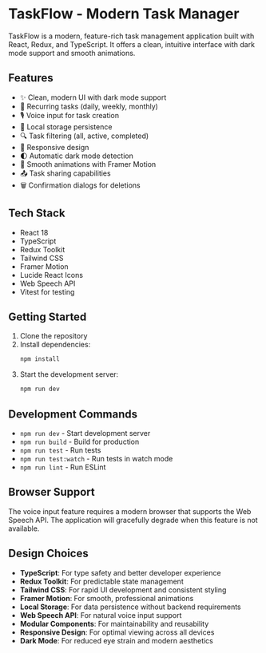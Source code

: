 # TaskFlow - Modern Task Manager

TaskFlow is a modern, feature-rich task management application built with React, Redux, and TypeScript. It offers a clean, intuitive interface with dark mode support and smooth animations.

## Features

- ✨ Clean, modern UI with dark mode support
- 🔄 Recurring tasks (daily, weekly, monthly)
- 🎙️ Voice input for task creation
- 💾 Local storage persistence
- 🔍 Task filtering (all, active, completed)
- 📱 Responsive design
- 🌓 Automatic dark mode detection
- 🔄 Smooth animations with Framer Motion
- 📤 Task sharing capabilities
- 🗑️ Confirmation dialogs for deletions

## Tech Stack

- React 18
- TypeScript
- Redux Toolkit
- Tailwind CSS
- Framer Motion
- Lucide React Icons
- Web Speech API
- Vitest for testing

## Getting Started

1. Clone the repository
2. Install dependencies:
   ```bash
   npm install
   ```
3. Start the development server:
   ```bash
   npm run dev
   ```

## Development Commands

- `npm run dev` - Start development server
- `npm run build` - Build for production
- `npm run test` - Run tests
- `npm run test:watch` - Run tests in watch mode
- `npm run lint` - Run ESLint

## Browser Support

The voice input feature requires a modern browser that supports the Web Speech API. The application will gracefully degrade when this feature is not available.

## Design Choices

- **TypeScript**: For type safety and better developer experience
- **Redux Toolkit**: For predictable state management
- **Tailwind CSS**: For rapid UI development and consistent styling
- **Framer Motion**: For smooth, professional animations
- **Local Storage**: For data persistence without backend requirements
- **Web Speech API**: For natural voice input support
- **Modular Components**: For maintainability and reusability
- **Responsive Design**: For optimal viewing across all devices
- **Dark Mode**: For reduced eye strain and modern aesthetics
